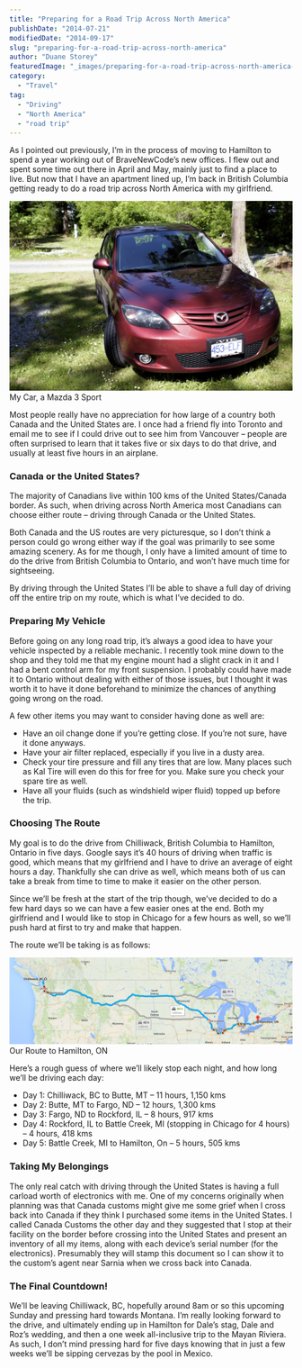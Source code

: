 ```yaml
---
title: "Preparing for a Road Trip Across North America"
publishDate: "2014-07-21"
modifiedDate: "2014-09-17"
slug: "preparing-for-a-road-trip-across-north-america"
author: "Duane Storey"
featuredImage: "_images/preparing-for-a-road-trip-across-north-america-featured.jpg"
category:
  - "Travel"
tag:
  - "Driving"
  - "North America"
  - "road trip"
---
```


As I pointed out previously, I’m in the process of moving to Hamilton to spend a year working out of BraveNewCode’s new offices. I flew out and spent some time out there in April and May, mainly just to find a place to live. But now that I have an apartment lined up, I’m back in British Columbia getting ready to do a road trip across North America with my girlfriend.

[![My Car, a Mazda 3 Sport](_images/preparing-for-a-road-trip-across-north-america-1.jpg)](_images/preparing-for-a-road-trip-across-north-america-1.jpg)My Car, a Mazda 3 Sport



Most people really have no appreciation for how large of a country both Canada and the United States are. I once had a friend fly into Toronto and email me to see if I could drive out to see him from Vancouver – people are often surprised to learn that it takes five or six days to do that drive, and usually at least five hours in an airplane.

### Canada or the United States?

The majority of Canadians live within 100 kms of the United States/Canada border. As such, when driving across North America most Canadians can choose either route – driving through Canada or the United States.

Both Canada and the US routes are very picturesque, so I don’t think a person could go wrong either way if the goal was primarily to see some amazing scenery. As for me though, I only have a limited amount of time to do the drive from British Columbia to Ontario, and won’t have much time for sightseeing.

By driving through the United States I’ll be able to shave a full day of driving off the entire trip on my route, which is what I’ve decided to do.

### Preparing My Vehicle

Before going on any long road trip, it’s always a good idea to have your vehicle inspected by a reliable mechanic. I recently took mine down to the shop and they told me that my engine mount had a slight crack in it and I had a bent control arm for my front suspension. I probably could have made it to Ontario without dealing with either of those issues, but I thought it was worth it to have it done beforehand to minimize the chances of anything going wrong on the road.

A few other items you may want to consider having done as well are:

- Have an oil change done if you’re getting close. If you’re not sure, have it done anyways.
- Have your air filter replaced, especially if you live in a dusty area.
- Check your tire pressure and fill any tires that are low. Many places such as Kal Tire will even do this for free for you. Make sure you check your spare tire as well.
- Have all your fluids (such as windshield wiper fluid) topped up before the trip.

### Choosing The Route

My goal is to do the drive from Chilliwack, British Columbia to Hamilton, Ontario in five days. Google says it’s 40 hours of driving when traffic is good, which means that my girlfriend and I have to drive an average of eight hours a day. Thankfully she can drive as well, which means both of us can take a break from time to time to make it easier on the other person.

Since we’ll be fresh at the start of the trip though, we’ve decided to do a few hard days so we can have a few easier ones at the end. Both my girlfriend and I would like to stop in Chicago for a few hours as well, so we’ll push hard at first to try and make that happen.

The route we’ll be taking is as follows:

[![Our Route to Hamilton, ON](_images/preparing-for-a-road-trip-across-north-america-2.png)](https://www.migratorynerd.com/wordpress/wp-content/uploads/2014/07/route.png)Our Route to Hamilton, ON



Here’s a rough guess of where we’ll likely stop each night, and how long we’ll be driving each day:

- Day 1: Chilliwack, BC to Butte, MT – 11 hours, 1,150 kms
- Day 2: Butte, MT to Fargo, ND – 12 hours, 1,300 kms
- Day 3: Fargo, ND to Rockford, IL – 8 hours, 917 kms
- Day 4: Rockford, IL to Battle Creek, MI (stopping in Chicago for 4 hours) – 4 hours, 418 kms
- Day 5: Battle Creek, MI to Hamilton, On – 5 hours, 505 kms

### Taking My Belongings

The only real catch with driving through the United States is having a full carload worth of electronics with me. One of my concerns originally when planning was that Canada customs might give me some grief when I cross back into Canada if they think I purchased some items in the United States. I called Canada Customs the other day and they suggested that I stop at their facility on the border before crossing into the United States and present an inventory of all my items, along with each device’s serial number (for the electronics). Presumably they will stamp this document so I can show it to the custom’s agent near Sarnia when we cross back into Canada.

### The Final Countdown!

We’ll be leaving Chilliwack, BC, hopefully around 8am or so this upcoming Sunday and pressing hard towards Montana. I’m really looking forward to the drive, and ultimately ending up in Hamilton for Dale’s stag, Dale and Roz’s wedding, and then a one week all-inclusive trip to the Mayan Riviera. As such, I don’t mind pressing hard for five days knowing that in just a few weeks we’ll be sipping cervezas by the pool in Mexico.